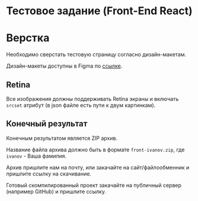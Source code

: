 # Тестовое задание (Front-End React)

# Верстка

Необходимо сверстать тестовую страницу согласно дизайн-макетам.

Дизайн-макеты доступны в Figma по [ссылке](https://www.figma.com/file/5dPAPZRin0lfmgrmvVkg8R/frontend-trial?node-id=0%3A2). 




## Retina

Все изображения должны поддерживать Retina экраны и включать `srcset` атрибут (в json файле есть пути к двум картинкам).









## Конечный результат

Конечным результатом является ZIP архив.

Название файла архива должно быть в формате `front-ivanov.zip`, где `ivanov` - Ваша фамилия. 

Архив пришлите нам на почту, или закачайте на сайт/файлообменник и пришлите ссылку на скачивание.

Готовый скомпилированный проект закачайте на публичный сервер (например GitHub) и пришлите ссылку.